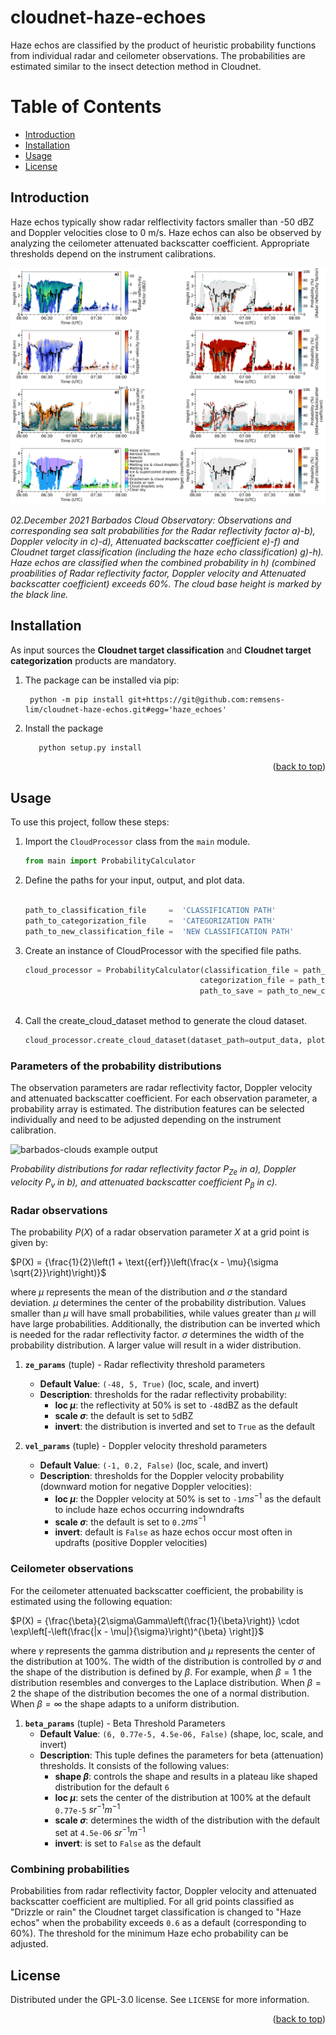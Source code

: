 # cloudnet-haze-echoes

Haze echos are classified by the product of heuristic probability functions from individual 
radar and ceilometer observations. The probabilities are estimated similar to
the insect detection method in Cloudnet. 

# Table of Contents
- [Introduction](#introduction)
- [Installation](#installation)
- [Usage](#usage)
- [License](#license)

## Introduction

Haze echos typically show radar relflectivity factors smaller than -50 dBZ and Doppler
velocities close to 0 m/s. Haze echos can also be observed by analyzing the ceilometer
attenuated backscatter coefficient. Appropriate thresholds depend on the 
instrument calibrations.

![barbados-clouds example probabilities](figures/20211202_probabilites.png)

*02.December 2021 Barbados Cloud Observatory: Observations and corresponding sea salt probabilities for 
the Radar reflectivity factor a)-b), Doppler velocity in c)-d), 
Attenuated backscatter coefficient e)-f) and Cloudnet target classification 
(including the haze echo classification) g)-h). Haze echos are classified when 
the combined probability in h) (combined proabilities of Radar reflectivity factor,
Doppler velocity and Attenuated backscatter coefficient) exceeds 60%. The cloud base height
is marked by the black line.*

## Installation
As input sources the **Cloudnet target classification** and **Cloudnet target categorization** products are mandatory.
1. The package can be installed via pip:
   ```
    python -m pip install git+https://git@github.com:remsens-lim/cloudnet-haze-echos.git#egg='haze_echoes'
   ```
2. Install the package
   ```sh
      python setup.py install
      ```
<p align="right">(<a href="#top">back to top</a>)</p>

## Usage
To use this project, follow these steps:

1. Import the `CloudProcessor` class from the `main` module.

   ```python
   from main import ProbabilityCalculator
   ```
2. Define the paths for your input, output, and plot data.
   ```python
   
   path_to_classification_file     =  'CLASSIFICATION PATH'
   path_to_categorization_file     =  'CATEGORIZATION PATH'
   path_to_new_classification_file =  'NEW CLASSIFICATION PATH'
   ```

3. Create an instance of CloudProcessor with the specified file paths.
    ```python
   cloud_processor = ProbabilityCalculator(classification_file = path_to_classification_file , 
                                           categorization_file = path_to_categorization_file ,
                                           path_to_save = path_to_new_classification_file)
                                           

4. Call the create_cloud_dataset method to generate the cloud dataset.
    ```python
   cloud_processor.create_cloud_dataset(dataset_path=output_data, plot=True)
   ```

### Parameters of the probability distributions
The observation parameters are radar reflectivity factor, Doppler velocity and 
attenuated backscatter coefficient. For each observation parameter, a probability 
array is estimated. The distribution features can be selected individually and need
to be adjusted depending on the instrument calibration. 
 
![barbados-clouds example output](figures/props.png)

*Probability distributions for radar reflectivity factor P<sub>Ze</sub> in a),
Doppler velocity P<sub>v</sub> in b), and attenuated backscatter 
coefficient P<sub>β</sub> in c).*

### Radar observations
The probability $P(X)$ of a radar observation parameter $X$ at a grid point is given by:

$P(X) = {\frac{1}{2}\left(1 + \text{{erf}}\left(\frac{x - \mu}{\sigma \sqrt{2}}\right)\right)}$

where $\mu$ represents the mean of the distribution and $\sigma$ the standard 
deviation. $\mu$ determines the center of the probability distribution. 
Values smaller than $\mu$ will have small probabilities, while values greater than
$\mu$ will have large probabilities. Additionally, the distribution can be inverted
which is needed for the radar reflectivity factor. $\sigma$ determines the width of the 
probability distribution. A larger value will result in a wider distribution.


1. **`ze_params`** (tuple) - Radar reflectivity threshold parameters
   - **Default Value**: `(-48, 5, True)` (loc, scale, and invert)
   - **Description**: thresholds for the radar reflectivity probability:
     - **loc $\mu$**: the reflectivity at 50% is set to `-48`dBZ as the default
     - **scale $\sigma$**: the default is set to `5`dBZ
     - **invert**: the distribution is inverted and set to `True` as the default
     

2. **`vel_params`** (tuple) - Doppler velocity threshold parameters
   - **Default Value**: `(-1, 0.2, False)` (loc, scale, and invert)
   - **Description**: thresholds for the Doppler velocity probability (downward motion for negative Doppler velocities):
     - **loc $\mu$**: the Doppler velocity at 50% is set to `-1`$m s^{-1}$ as the default to include
     haze echos occurring indowndrafts
     - **scale $\sigma$**: the default is set to `0.2`$m s^{-1}$
     - **invert**: default is `False` as haze echos occur most often in updrafts (positive Doppler velocities)

### Ceilometer observations

For the ceilometer attenuated backscatter coefficient, the probability is estimated using the 
following equation: 

$P(X) = {\frac{\beta}{2\sigma\Gamma\left(\frac{1}{\beta}\right)} \cdot 
\exp\left[-\left(\frac{|x - \mu|}{\sigma}\right)^{\beta} \right]}$

where $\gamma$ represents the gamma distribution and $\mu$ represents 
the center of the distribution at 100\%. The width of the distribution is 
controlled by $\sigma$ and the shape of the distribution is defined by $\beta$.
For example, when $\beta = 1$ the distribution resembles and converges to the Laplace 
distribution. When $\beta=2$ the shape of the distribution becomes the one of a 
normal distribution. When $\beta=\infty$ the shape adapts to a uniform 
distribution. 
1. **`beta_params`** (tuple) - Beta Threshold Parameters
   - **Default Value**: `(6, 0.77e-5, 4.5e-06, False)` (shape, loc, scale, and invert)
   - **Description**: This tuple defines the parameters for beta (attenuation) thresholds. It consists of the following values:
     - **shape $\beta$**:  controls the shape and results in a plateau like shaped distribution for the default `6`
     - **loc $\mu$**: sets the center of the distribution at 100% at the default `0.77e-5` $sr^{-1} m^{-1}$
     - **scale $\sigma$**: determines the width of the distribution with the default set at  `4.5e-06` $sr^{-1} m^{-1}$
     - **invert**: is set to `False` as the default

### Combining probabilities
Probabilities from radar reflectivity factor, Doppler velocity and attenuated backscatter
coefficient are multiplied. For all grid points classified as "Drizzle or rain" the 
Cloudnet target classification is changed to "Haze echos" when the probability exceeds
`0.6` as a default (corresponding to 60%). The threshold for the minimum Haze echo probability can be adjusted. 

## License
Distributed under the GPL-3.0 license. See `LICENSE` for more information.

<p align="right">(<a href="#top">back to top</a>)</p>
